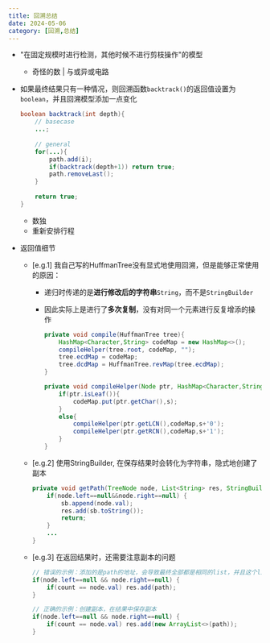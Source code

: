 ```yaml
---
title: 回溯总结
date: 2024-05-06
category: [回溯,总结]
---
```


- "在固定规模时进行检测，其他时候不进行剪枝操作"的模型
  
  - 奇怪的数 | 与或异或电路
  
- 如果最终结果只有一种情况，则回溯函数`backtrack()`的返回值设置为`boolean`，并且回溯模型添加一点变化

  ```java
  boolean backtrack(int depth){
      // basecase
      ...;
      
      // general
      for(...){
          path.add(i);
          if(backtrack(depth+1)) return true;
          path.removeLast();
      }
      
      return true;
  }
  ```

  - 数独
  - 重新安排行程
  
- 返回值细节

  - [e.g.1] 我自己写的HuffmanTree没有显式地使用回溯，但是能够正常使用的原因：

    - 递归时传递的是**进行修改后的字符串**`String`，而不是`StringBuilder`

    - 因此实际上是进行了**多次复制**，没有对同一个元素进行反复增添的操作

      ```java
      private void compile(HuffmanTree tree){
          HashMap<Character,String> codeMap = new HashMap<>();
          compileHelper(tree.root, codeMap, "");
          tree.ecdMap = codeMap;
          tree.dcdMap = HuffmanTree.revMap(tree.ecdMap);
      }
      
      private void compileHelper(Node ptr, HashMap<Character,String> codeMap, String s){
          if(ptr.isLeaf()){
              codeMap.put(ptr.getChar(),s);
          }
          else{
              compileHelper(ptr.getLCN(),codeMap,s+'0');
              compileHelper(ptr.getRCN(),codeMap,s+'1');
          }
      }
      ```


  - [e.g.2] 使用StringBuilder, 在保存结果时会转化为字符串，隐式地创建了副本

    ```java
    private void getPath(TreeNode node, List<String> res, StringBuilder sb){
        if(node.left==null&&node.right==null) {
            sb.append(node.val);
            res.add(sb.toString());
            return;
        }
        ...
    }
    ```

  - [e.g.3] 在返回结果时，还需要注意副本的问题

    ```java
    // 错误的示例：添加的是path的地址，会导致最终全部都是相同的list，并且这个list只剩root节点
    if(node.left==null && node.right==null) {
        if(count == node.val) res.add(path);
    }
    ```

    ```java
    // 正确的示例：创建副本，在结果中保存副本
    if(node.left==null && node.right==null) {
        if(count == node.val) res.add(new ArrayList<>(path));
    }
    ```

    